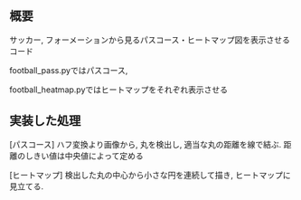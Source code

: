## 概要 
サッカー, フォーメーションから見るパスコース・ヒートマップ図を表示させるコード

football_pass.pyではパスコース, 

football_heatmap.pyではヒートマップをそれぞれ表示させる

## 実装した処理

[パスコース] ハフ変換より画像から, 丸を検出し, 適当な丸の距離を線で結ぶ. 距離のしきい値は中央値によって定める

[ヒートマップ] 検出した丸の中心から小さな円を連続して描き, ヒートマップに見立てる.　
  
